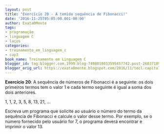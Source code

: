 ```yaml
---
layout: post
title: "Exercício 20 - A temida sequência de Fibonacci!"
date: '2016-11-25T05:05:00.001-08:00'
author: Exata0Mente
tags:
- programação
- linguagem C
- laços
categories:
- treinamento_em_linguagem_c
- cap3  
book_name: Treinamento em Linguagem C
blogger_id: tag:blogger.com,1999:blog-7498010033595457742.post-2603718916615896470
blogger_orig_url: https://exata0mente.blogspot.com/2016/11/tecl-capitulo-3-exercicio-20-temida.html
---
```


**Exercício 20**: A sequência de números de Fibonacci é a seguinte: os dois primeiros termos tem o valor 1 e cada termo seguinte é igual a soma dos dois anteriores.

1, 1, 2, 3, 5, 8, 13, 21, ...

Escreva um programa que solicite ao usuário o número do termo da sequência de Fibonacci e calcule o valor desse termo. Por exemplo, se o numero fornecido pelo usuário for 7, o programa deverá encontrar e imprimir o valor 13.
